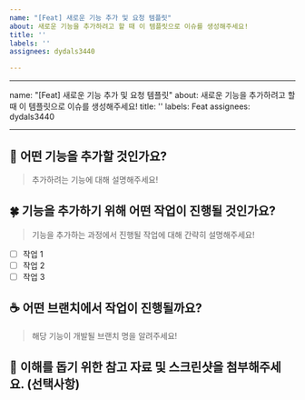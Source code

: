 ```yaml
---
name: "[Feat] 새로운 기능 추가 및 요청 템플릿"
about: 새로운 기능을 추가하려고 할 때 이 템플릿으로 이슈를 생성해주세요!
title: ''
labels: ''
assignees: dydals3440

---
```


---
name: "[Feat] 새로운 기능 추가 및 요청 템플릿"
about: 새로운 기능을 추가하려고 할 때 이 템플릿으로 이슈를 생성해주세요!
title: ''
labels: Feat
assignees: dydals3440

---

## 👀 어떤 기능을 추가할 것인가요?
> 추가하려는 기능에 대해 설명해주세요!

## 🍀 기능을 추가하기 위해 어떤 작업이 진행될 것인가요?
> 기능을 추가하는 과정에서 진행될 작업에 대해 간략히 설명해주세요!
- [ ] 작업 1
- [ ] 작업 2
- [ ] 작업 3

## ☕️ 어떤 브랜치에서 작업이 진행될까요?
> 해당 기능이 개발될 브랜치 명을 알려주세요!

## 📒 이해를 돕기 위한 참고 자료 및 스크린샷을 첨부해주세요. (선택사항)
